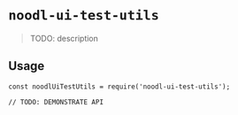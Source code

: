 # `noodl-ui-test-utils`

> TODO: description

## Usage

```
const noodlUiTestUtils = require('noodl-ui-test-utils');

// TODO: DEMONSTRATE API
```
